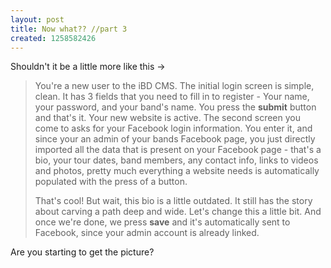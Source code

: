 ```yaml
--- 
layout: post
title: Now what?? //part 3
created: 1258582426
---
```

Shouldn't it be a little more like this ->

<blockquote><p>You're a new user to the iBD CMS.  The initial login screen is simple, clean.  It has 3 fields that you need to fill in to register - Your name, your password, and your band's name.  You press the <strong>submit</strong> button and that's it.  Your new website is active.  The second screen you come to asks for your Facebook login information.  You enter it, and since your an admin of your bands Facebook page, you just directly imported all the data that is present on your Facebook page - that's a bio, your tour dates, band members, any contact info, links to videos and photos, pretty much everything a website needs is automatically populated with the press of a button.</p>
  
<p>That's cool!  But wait, this bio is a little outdated. It still has the story about carving a path deep and wide.  Let's change this a little bit.  And once we're done, we press <strong>save</strong> and it's automatically sent to Facebook, since your  admin account is already linked.</p></blockquote>

<p>Are you starting to get the picture?</p>
